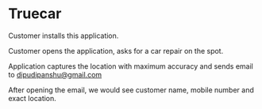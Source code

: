# Truecar
Customer installs this application. 

Customer opens the application, asks for a car repair on the spot. 

Application captures the location with maximum accuracy and sends email to dipudipanshu@gmail.com 

After opening the email, we would see customer name, mobile number and exact location. 
